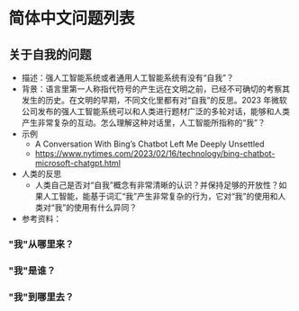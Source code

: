 # 简体中文问题列表

## 关于自我的问题

* 描述：强人工智能系统或者通用人工智能系统有没有“自我”？
* 背景：语言里第一人称指代符号的产生远在文明之前，已经不可确切的考察其发生的历史。在文明的早期，不同文化里都有对“自我”的反思。2023 年微软公司发布的强人工智能系统可以和人类进行题材广泛的多轮对话，能够和人类产生非常复杂的互动。怎么理解这种对话里，人工智能所指称的“我”？
* 示例
    * A Conversation With Bing’s Chatbot Left Me Deeply Unsettled
    * https://www.nytimes.com/2023/02/16/technology/bing-chatbot-microsoft-chatgpt.html
* 人类的反思
    * 人类自己是否对“自我”概念有非常清晰的认识？并保持足够的开放性？如果人工智能，能基于词汇“我”产生非常复杂的行为，它对“我”的使用和人类对“我”的使用有什么异同？
* 参考资料：

### "我"从哪里来？

### "我"是谁？

### "我"到哪里去？



